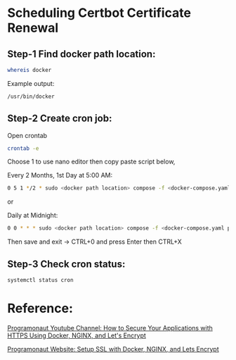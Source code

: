# Scheduling Certbot Certificate Renewal

## Step-1 Find docker path location:

```bash
whereis docker
```

Example output:

```bash
/usr/bin/docker
```

## Step-2 Create cron job:

Open crontab

```bash
crontab -e
```

Choose 1 to use nano editor then copy paste script below,

Every 2 Months, 1st Day at 5:00 AM:

```bash
0 5 1 */2 * sudo <docker path location> compose -f <docker-compose.yaml path location> up certbot
```

or


Daily at Midnight:

```bash
0 0 * * * sudo <docker path location> compose -f <docker-compose.yaml path location> up certbot
```

Then save and exit -> CTRL+0 and press Enter then CTRL+X

## Step-3 Check cron status:

```bash
systemctl status cron
```

# Reference:

[Programonaut Youtube Channel: How to Secure Your Applications with HTTPS Using Docker, NGINX, and Let's Encrypt](https://youtu.be/J9jKKeV1XVE)

[Programonaut Website: Setup SSL with Docker, NGINX, and Lets Encrypt](https://www.programonaut.com/setup-ssl-with-docker-nginx-and-lets-encrypt/)
